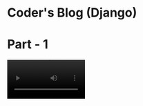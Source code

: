 # Coder's Blog (Django)

# Part - 1
<video src='/sample_videos/Coder-s-Blog-part-1.webm' width="180" />

# Part - 2
<video src='sample_videos\Coder-s-Blog-part-2.mp4' width="180" />

# Part - 3
<video src='sample_videos\Coder-s-Blog-Admin-Panel-part-3.mp4' width="180">

# Part - 4
<video src='sample_videos\Coders_blog_payment-part-4.mp4' width="180">